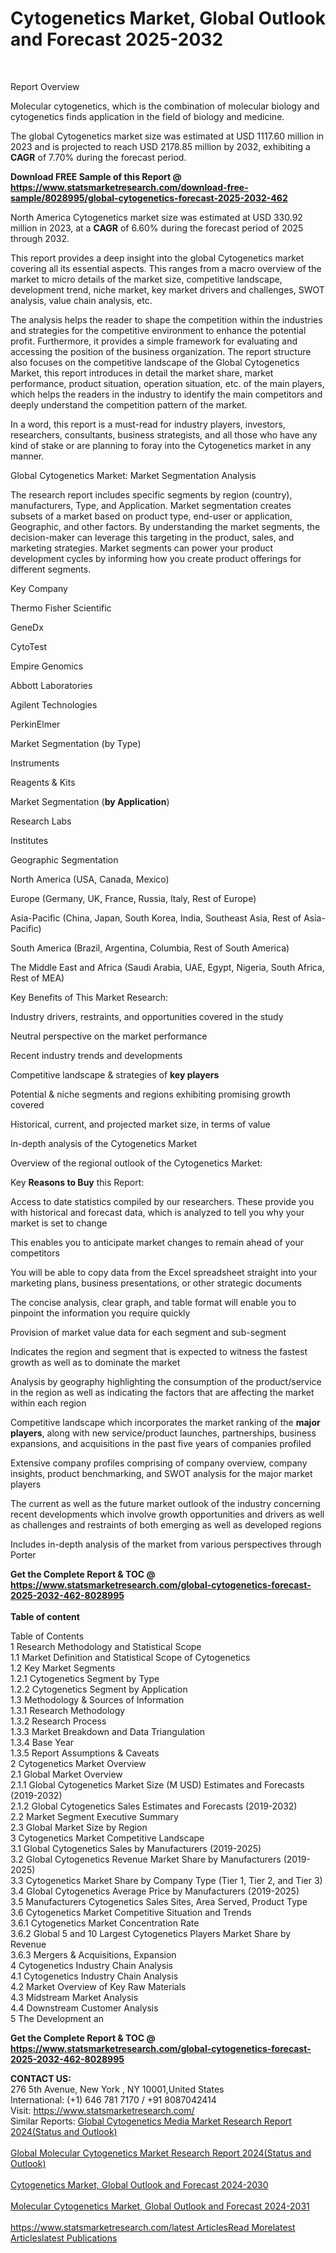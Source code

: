 <h1>Cytogenetics Market, Global Outlook and Forecast 2025-2032</h1><br/><p>Report Overview</p><p>Molecular cytogenetics, which is the combination of molecular biology and cytogenetics finds application in the field of biology and medicine.</p><p>The global Cytogenetics market size was estimated at USD 1117.60 million in 2023 and is projected to reach USD 2178.85 million by 2032, exhibiting a <strong>CAGR</strong> of 7.70% during the forecast period.</p><p><strong>Download FREE Sample of this Report @ <a href="https://www.statsmarketresearch.com/download-free-sample/8028995/global-cytogenetics-forecast-2025-2032-462">https://www.statsmarketresearch.com/download-free-sample/8028995/global-cytogenetics-forecast-2025-2032-462</a></strong></p><p>North America Cytogenetics market size was estimated at USD 330.92 million in 2023, at a <strong>CAGR</strong> of 6.60% during the forecast period of 2025 through 2032.</p><p>This report provides a deep insight into the global Cytogenetics market covering all its essential aspects. This ranges from a macro overview of the market to micro details of the market size, competitive landscape, development trend, niche market, key market drivers and challenges, SWOT analysis, value chain analysis, etc.</p><p>The analysis helps the reader to shape the competition within the industries and strategies for the competitive environment to enhance the potential profit. Furthermore, it provides a simple framework for evaluating and accessing the position of the business organization. The report structure also focuses on the competitive landscape of the Global Cytogenetics Market, this report introduces in detail the market share, market performance, product situation, operation situation, etc. of the main players, which helps the readers in the industry to identify the main competitors and deeply understand the competition pattern of the market.</p><p>In a word, this report is a must-read for industry players, investors, researchers, consultants, business strategists, and all those who have any kind of stake or are planning to foray into the Cytogenetics market in any manner.</p><p>Global Cytogenetics Market: Market Segmentation Analysis</p><p>The research report includes specific segments by region (country), manufacturers, Type, and Application. Market segmentation creates subsets of a market based on product type, end-user or application, Geographic, and other factors. By understanding the market segments, the decision-maker can leverage this targeting in the product, sales, and marketing strategies. Market segments can power your product development cycles by informing how you create product offerings for different segments.</p><p>Key Company</p><p>Thermo Fisher Scientific</p><p>GeneDx</p><p>CytoTest</p><p>Empire Genomics</p><p>Abbott Laboratories</p><p>Agilent Technologies</p><p>PerkinElmer</p><p>Market Segmentation (by Type)</p><p>Instruments</p><p>Reagents & Kits</p><p>Market Segmentation (<strong>by Application</strong>)</p><p>Research Labs</p><p>Institutes</p><p>Geographic Segmentation</p><p>North America (USA, Canada, Mexico)</p><p>Europe (Germany, UK, France, Russia, Italy, Rest of Europe)</p><p>Asia-Pacific (China, Japan, South Korea, India, Southeast Asia, Rest of Asia-Pacific)</p><p>South America (Brazil, Argentina, Columbia, Rest of South America)</p><p>The Middle East and Africa (Saudi Arabia, UAE, Egypt, Nigeria, South Africa, Rest of MEA)</p><p>Key Benefits of This Market Research:</p><p>Industry drivers, restraints, and opportunities covered in the study</p><p>Neutral perspective on the market performance</p><p>Recent industry trends and developments</p><p>Competitive landscape & strategies of <strong>key players</strong></p><p>Potential & niche segments and regions exhibiting promising growth covered</p><p>Historical, current, and projected market size, in terms of value</p><p>In-depth analysis of the Cytogenetics Market</p><p>Overview of the regional outlook of the Cytogenetics Market:</p><p>Key <strong>Reasons to Buy</strong> this Report:</p><p>Access to date statistics compiled by our researchers. These provide you with historical and forecast data, which is analyzed to tell you why your market is set to change</p><p>This enables you to anticipate market changes to remain ahead of your competitors</p><p>You will be able to copy data from the Excel spreadsheet straight into your marketing plans, business presentations, or other strategic documents</p><p>The concise analysis, clear graph, and table format will enable you to pinpoint the information you require quickly</p><p>Provision of market value data for each segment and sub-segment</p><p>Indicates the region and segment that is expected to witness the fastest growth as well as to dominate the market</p><p>Analysis by geography highlighting the consumption of the product/service in the region as well as indicating the factors that are affecting the market within each region</p><p>Competitive landscape which incorporates the market ranking of the <strong>major players</strong>, along with new service/product launches, partnerships, business expansions, and acquisitions in the past five years of companies profiled</p><p>Extensive company profiles comprising of company overview, company insights, product benchmarking, and SWOT analysis for the major market players</p><p>The current as well as the future market outlook of the industry concerning recent developments which involve growth opportunities and drivers as well as challenges and restraints of both emerging as well as developed regions</p><p>Includes in-depth analysis of the market from various perspectives through Porter</p><div><b>Get the Complete Report & TOC @ <a href="https://www.statsmarketresearch.com/global-cytogenetics-forecast-2025-2032-462-8028995">https://www.statsmarketresearch.com/global-cytogenetics-forecast-2025-2032-462-8028995</a></b></div><br><b>Table of content</b><p>Table of Contents<br />1 Research Methodology and Statistical Scope<br />1.1 Market Definition and Statistical Scope of Cytogenetics<br />1.2 Key Market Segments<br />1.2.1 Cytogenetics Segment by Type<br />1.2.2 Cytogenetics Segment by Application<br />1.3 Methodology & Sources of Information<br />1.3.1 Research Methodology<br />1.3.2 Research Process<br />1.3.3 Market Breakdown and Data Triangulation<br />1.3.4 Base Year<br />1.3.5 Report Assumptions & Caveats<br />2 Cytogenetics Market Overview<br />2.1 Global Market Overview<br />2.1.1 Global Cytogenetics Market Size (M USD) Estimates and Forecasts (2019-2032)<br />2.1.2 Global Cytogenetics Sales Estimates and Forecasts (2019-2032)<br />2.2 Market Segment Executive Summary<br />2.3 Global Market Size by Region<br />3 Cytogenetics Market Competitive Landscape<br />3.1 Global Cytogenetics Sales by Manufacturers (2019-2025)<br />3.2 Global Cytogenetics Revenue Market Share by Manufacturers (2019-2025)<br />3.3 Cytogenetics Market Share by Company Type (Tier 1, Tier 2, and Tier 3)<br />3.4 Global Cytogenetics Average Price by Manufacturers (2019-2025)<br />3.5 Manufacturers Cytogenetics Sales Sites, Area Served, Product Type<br />3.6 Cytogenetics Market Competitive Situation and Trends<br />3.6.1 Cytogenetics Market Concentration Rate<br />3.6.2 Global 5 and 10 Largest Cytogenetics Players Market Share by Revenue<br />3.6.3 Mergers & Acquisitions, Expansion<br />4 Cytogenetics Industry Chain Analysis<br />4.1 Cytogenetics Industry Chain Analysis<br />4.2 Market Overview of Key Raw Materials<br />4.3 Midstream Market Analysis<br />4.4 Downstream Customer Analysis<br />5 The Development an<br><div><b>Get the Complete Report & TOC @ <a href="https://www.statsmarketresearch.com/global-cytogenetics-forecast-2025-2032-462-8028995">https://www.statsmarketresearch.com/global-cytogenetics-forecast-2025-2032-462-8028995</a></b></div></p> <b>CONTACT US:</b><br>276 5th Avenue, New York , NY 10001,United States<br>International: (+1) 646 781 7170 / +91 8087042414<br>Visit: <a href="https://www.statsmarketresearch.com/">https://www.statsmarketresearch.com/</a><br>Similar Reports: <a href="https://www.statsmarketresearch.com/global-cytogenetics-forecast-2025-2032-462-8028995">Global Cytogenetics Media Market Research Report 2024(Status and Outlook)</a><br/><br/><a href="https://www.statsmarketresearch.com/global-cytogenetics-forecast-2025-2032-462-8028995">Global Molecular Cytogenetics Market Research Report 2024(Status and Outlook)</a><br/><br/><a href="https://www.statsmarketresearch.com/global-cytogenetics-forecast-2025-2032-462-8028995">Cytogenetics Market, Global Outlook and Forecast 2024-2030</a><br/><br/><a href="https://www.statsmarketresearch.com/global-cytogenetics-forecast-2025-2032-462-8028995">Molecular Cytogenetics Market, Global Outlook and Forecast 2024-2031</a><br/><br/><a href="https://gyeongbokgung.com">https://www.statsmarketresearch.com/</a><a href="https://hallyeomaritime.com">latest Articles</a><a href="https://jingwansa.com">Read More</a><a href=https://nguoiviet.jp/">latest Articles</a><a href="https://www.intelmarketresearch.com/">latest Publications</a>